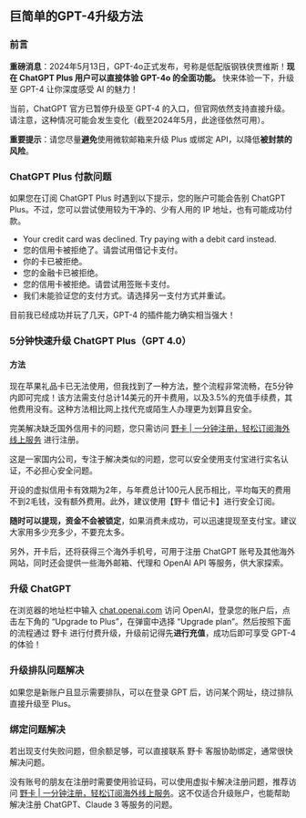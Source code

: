 ## 巨简单的GPT-4升级方法

### 前言

**重磅消息**：2024年5月13日，GPT-4o正式发布，号称是低配版钢铁侠贾维斯！**现在 ChatGPT Plus 用户可以直接体验 GPT-4o 的全面功能。** 快来体验一下，升级至 GPT-4 让你深度感受 AI 的魅力！

当前，ChatGPT 官方已暂停升级至 GPT-4 的入口，但官网依然支持直接升级。请注意，这种情况可能会发生变化（截至2024年5月，此途径依然可用）。

**重要提示**：请您尽量**避免**使用微软邮箱来升级 Plus 或绑定 API，以降低**被封禁的风险**。

### ChatGPT Plus 付款问题

如果您在订阅 ChatGPT Plus 时遇到以下提示，您的账户可能会告别 ChatGPT Plus。不过，您可以尝试使用较为干净的、少有人用的 IP 地址，也有可能成功付款。

- Your credit card was declined. Try paying with a debit card instead.
- 您的信用卡被拒绝了。请尝试用借记卡支付。
- 你的卡已被拒绝。
- 您的金融卡已被拒绝。
- 您的信用卡被拒绝。请尝试用签账卡支付。
- 我们未能验证您的支付方式。请选择另一支付方式并重试。

目前我已经成功并玩了几天，GPT-4 的插件能力确实相当强大！

### 5分钟快速升级 ChatGPT Plus（GPT 4.0）

#### 方法

现在苹果礼品卡已无法使用，但我找到了一种方法，整个流程非常流畅，在5分钟内即可完成！该方法需支付总计14美元的开卡费用，以及3.5%的充值手续费，其他费用没有。这种方法相比网上找代充或陌生人办理更为划算且安全。

完美解决缺乏国外信用卡的问题，您只需访问 [野卡 | 一分钟注册，轻松订阅海外线上服务](https://bit.ly/bewildcard) 进行注册。

这是一家国内公司，专注于解决类似的问题，您可以安全使用支付宝进行实名认证，不必担心安全问题。

开设的虚拟信用卡有效期为2年，与年费总计100元人民币相比，平均每天的费用不到2毛钱，没有额外费用。此外，建议使用【野卡 借记卡】进行安全订阅。

**随时可以提现，资金不会被锁定**，如果消费未成功，可以迅速提现至支付宝。建议大家用多少充多少，不要充太多。

另外，开卡后，还将获得三个海外手机号，可用于注册 ChatGPT 账号及其他海外网站，同时还会提供一些海外邮箱、代理和 OpenAI API 等服务，供大家探索。

### 升级 ChatGPT

在浏览器的地址栏中输入 [chat.openai.com](https://chat.openai.com) 访问 OpenAI，登录您的账户后，点击左下角的 “Upgrade to Plus”，在弹窗中选择 “Upgrade plan”。然后按照下面的流程通过 野卡 进行付费升级，升级前记得先**进行充值**，成功后即可享受 GPT-4 的体验！

### 升级排队问题解决

如果您是新账户且显示需要排队，可以在登录 GPT 后，访问某个网址，绕过排队直接升级至 Plus。

### 绑定问题解决

若出现支付失败问题，但余额足够，可以直接联系 野卡 客服协助绑定，通常很快解决问题。

没有账号的朋友在注册时需要使用验证码，可以使用虚拟卡解决注册问题，推荐访问 [野卡 | 一分钟注册，轻松订阅海外线上服务](https://bit.ly/bewildcard)。这不仅适合升级账户，也能帮助解决注册 ChatGPT、Claude 3 等服务的问题。
